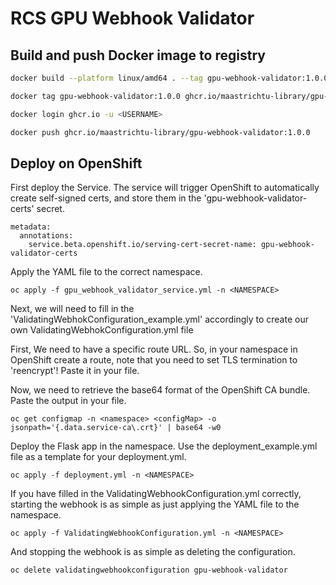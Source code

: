 # RCS GPU Webhook Validator

## Build and push Docker image to registry

```bash
docker build --platform linux/amd64 . --tag gpu-webhook-validator:1.0.0

docker tag gpu-webhook-validator:1.0.0 ghcr.io/maastrichtu-library/gpu-webhook-validator:1.0.0

docker login ghcr.io -u <USERNAME>

docker push ghcr.io/maastrichtu-library/gpu-webhook-validator:1.0.0
```

## Deploy on OpenShift

First deploy the Service. The service will trigger OpenShift to automatically create self-signed certs, and store them in the 'gpu-webhook-validator-certs' secret.

```
metadata:
  annotations:
    service.beta.openshift.io/serving-cert-secret-name: gpu-webhook-validator-certs
```

Apply the YAML file to the correct namespace.

```
oc apply -f gpu_webhook_validator_service.yml -n <NAMESPACE>
```

Next, we will need to fill in the 'ValidatingWebhokConfiguration_example.yml' accordingly to create our own ValidatingWebhokConfiguration.yml file

First, We need to have a specific route URL. So, in your namespace in OpenShift create a route, note that you need to set TLS termination to 'reencrypt'! Paste it in your file. 

Now, we need to retrieve the base64 format of the OpenShift CA bundle. Paste the output in your file. 

```
oc get configmap -n <namespace> <configMap> -o jsonpath='{.data.service-ca\.crt}' | base64 -w0
```

Deploy the Flask app in the namespace. Use the deployment_example.yml file as a template for your deployment.yml.

```
oc apply -f deployment.yml -n <NAMESPACE>
```

If you have filled in the ValidatingWebhookConfiguration.yml correctly, starting the webhook is as simple as just applying the YAML file to the namespace.

```
oc apply -f ValidatingWebhookConfiguration.yml -n <NAMESPACE>
```

And stopping the webhook is as simple as deleting the configuration.

```
oc delete validatingwebhookconfiguration gpu-webhook-validator
```
